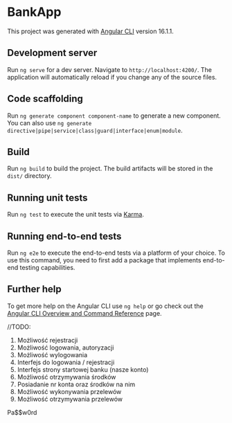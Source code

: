 # BankApp

This project was generated with [Angular CLI](https://github.com/angular/angular-cli) version 16.1.1.

## Development server

Run `ng serve` for a dev server. Navigate to `http://localhost:4200/`. The application will automatically reload if you change any of the source files.

## Code scaffolding

Run `ng generate component component-name` to generate a new component. You can also use `ng generate directive|pipe|service|class|guard|interface|enum|module`.

## Build

Run `ng build` to build the project. The build artifacts will be stored in the `dist/` directory.

## Running unit tests

Run `ng test` to execute the unit tests via [Karma](https://karma-runner.github.io).

## Running end-to-end tests

Run `ng e2e` to execute the end-to-end tests via a platform of your choice. To use this command, you need to first add a package that implements end-to-end testing capabilities.

## Further help

To get more help on the Angular CLI use `ng help` or go check out the [Angular CLI Overview and Command Reference](https://angular.io/cli) page.

//TODO: 
1. Możliwość rejestracji
2. Możliwość logowania, autoryzacji
3. Możliwość wylogowania
4. Interfejs do logowania / rejestracji
5. Interfejs strony startowej banku (nasze konto)
6. Możliwość otrzymywania środków
7. Posiadanie nr konta oraz środków na nim
8. Możliwość wykonywania przelewów
9. Możliwość otrzymywania przelewów

Pa$$w0rd